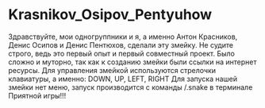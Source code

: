 # Krasnikov_Osipov_Pentyuhow  
Здравствуйте, мои одногруппники и я, а именно Антон Красников, Денис Осипов и Денис Пентюхов, сделали эту змейку. Не судите строго, ведь это первый опыт и первый совместный проект. Было сложно и муторно, так как к созданию змейки были ссылки на интернет ресурсы.
Для управления змейкой используются стрелочки клавиатуры, а именно: DOWN, UP, LEFT, RIGHT
Для запуска нашей змейки нет меню, запуск производится с команды /.snake в терминале
Приятной игры!!!
